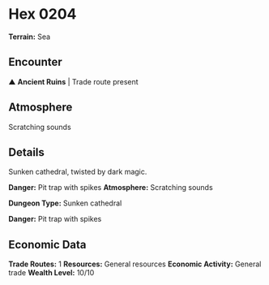 # Hex 0204

**Terrain:** Sea

## Encounter
▲ **Ancient Ruins** | Trade route present

## Atmosphere
Scratching sounds

## Details
Sunken cathedral, twisted by dark magic.

**Danger:** Pit trap with spikes
**Atmosphere:** Scratching sounds



**Dungeon Type:** Sunken cathedral

**Danger:** Pit trap with spikes

## Economic Data
**Trade Routes:** 1
**Resources:** General resources
**Economic Activity:** General trade
**Wealth Level:** 10/10
